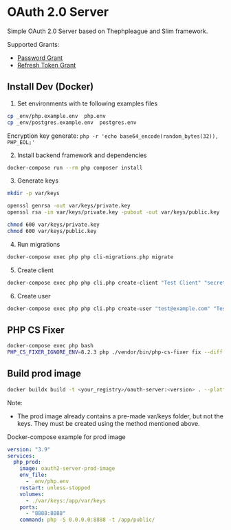 # OAuth 2.0 Server

Simple OAuth 2.0 Server based on Thephpleague and Slim framework. 
 
Supported Grants:

- [Password Grant](https://oauth2.thephpleague.com/authorization-server/resource-owner-password-credentials-grant/)
- [Refresh Token Grant](https://oauth2.thephpleague.com/authorization-server/refresh-token-grant/)

## Install Dev (Docker)

1. Set environments with te following examples files
```bash
cp _env/php.example.env  php.env
cp _env/postgres.example.env  postgres.env
```

Encryption key generate: `php -r 'echo base64_encode(random_bytes(32)), PHP_EOL;'`


2. Install backend framework and dependencies
```bash
docker-compose run --rm php composer install
```

3. Generate keys

```bash
mkdir -p var/keys

openssl genrsa -out var/keys/private.key
openssl rsa -in var/keys/private.key -pubout -out var/keys/public.key

chmod 600 var/keys/private.key
chmod 600 var/keys/public.key
```

4. Run migrations

```bash 
docker-compose exec php php cli-migrations.php migrate
```

5. Create client

```bash 
docker-compose exec php php cli.php create-client "Test Client" "secret" "http://127.0.0.1" --confidential
```

6. Create user

```bash 
docker-compose exec php php cli.php create-user "test@example.com" "Test User Name" "secret"
```

## PHP CS Fixer

```bash
docker-compose exec php bash
PHP_CS_FIXER_IGNORE_ENV=8.2.3 php ./vendor/bin/php-cs-fixer fix --diff --dry-run --config .php-cs-fixer.php --verbose
```

## Build prod image

```bash
docker buildx build -t <your_registry>/oauth-server:<version> . --platform=linux/arm64,linux/amd64 -f _docker/php/prod/Dockerfile --push
```

Note:
- The prod image already contains a pre-made var/keys folder, but not the keys. They must be created using the method mentioned above.

Docker-compose example for prod image
```yaml
version: "3.9"
services:
  php_prod:
    image: oauth2-server-prod-image
    env_file:
      - _env/php.env
    restart: unless-stopped
    volumes:
      - ./var/keys:/app/var/keys
    ports:
      - "8888:8888"
    command: php -S 0.0.0.0:8888 -t /app/public/
```
